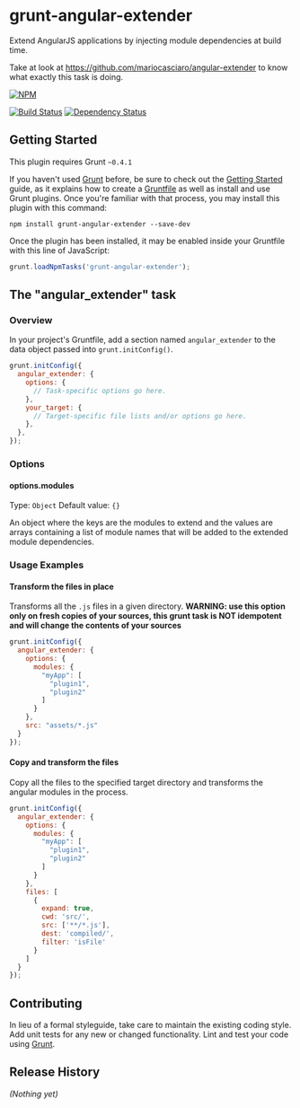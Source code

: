 # grunt-angular-extender

Extend AngularJS applications by injecting module dependencies at build time.

Take at look at https://github.com/mariocasciaro/angular-extender to know what exactly this task is doing.
 

[![NPM](https://nodei.co/npm/grunt-angular-extender.png?downloads=true)](https://nodei.co/npm/grunt-angular-extender/)

[![Build Status](https://travis-ci.org/mariocasciaro/grunt-angular-extender.png)](https://travis-ci.org/mariocasciaro/grunt-angular-extender)
[![Dependency Status](https://david-dm.org/mariocasciaro/grunt-angular-extender.png)](https://david-dm.org/mariocasciaro/grunt-angular-extender)

## Getting Started
This plugin requires Grunt `~0.4.1`

If you haven't used [Grunt](http://gruntjs.com/) before, be sure to check out the 
[Getting Started](http://gruntjs.com/getting-started) guide, as it explains how to create a 
[Gruntfile](http://gruntjs.com/sample-gruntfile) as well as install and use Grunt plugins. 
Once you're familiar with that process, you may install this plugin with this command:

```shell
npm install grunt-angular-extender --save-dev
```

Once the plugin has been installed, it may be enabled inside your Gruntfile with this line of JavaScript:

```js
grunt.loadNpmTasks('grunt-angular-extender');
```

## The "angular_extender" task

### Overview
In your project's Gruntfile, add a section named `angular_extender` to the data object passed into `grunt.initConfig()`.

```js
grunt.initConfig({
  angular_extender: {
    options: {
      // Task-specific options go here.
    },
    your_target: {
      // Target-specific file lists and/or options go here.
    },
  },
});
```

### Options

#### options.modules
Type: `Object`
Default value: `{}`

An object where the keys are the modules to extend and the values are arrays containing a list of module names 
that will be added to the extended module dependencies.

### Usage Examples

#### Transform the files in place

Transforms all the `.js` files in a given directory.
**WARNING: use this option only on fresh copies of your sources, this grunt task is NOT idempotent and will change 
the contents of your sources**

```js
grunt.initConfig({
  angular_extender: {
    options: {
      modules: {
        "myApp": [
          "plugin1",
          "plugin2"
        ]
      }
    },
    src: "assets/*.js"
  }
});
```


#### Copy and transform the files

Copy all the files to the specified target directory and transforms the angular modules in the process.

```js
grunt.initConfig({
  angular_extender: {
    options: {
      modules: {
        "myApp": [
          "plugin1",
          "plugin2"
        ]
      }
    },
    files: [
      {
        expand: true, 
        cwd: 'src/', 
        src: ['**/*.js'], 
        dest: 'compiled/', 
        filter: 'isFile'
      }
    ]
  }
});
```

## Contributing
In lieu of a formal styleguide, take care to maintain the existing coding style. 
Add unit tests for any new or changed functionality. Lint and test your code using [Grunt](http://gruntjs.com/).

## Release History
_(Nothing yet)_
